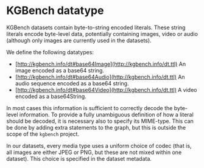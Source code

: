# KGBench datatype

KGBench datasets contain byte-to-string encoded literals. These string literals encode byte-level data, potentially containing images, video or audio (although only images are currently used in the datasets).

We define the following datatypes:
 
 * [http://kgbench.info/dt#base64Image](http://kgbench.info/dt.ttl) An image encoded as a base64 string. 
 * [http://kgbench.info/dt#base64Audio](http://kgbench.info/dt.ttl) An audio sequence encoded as a base64 string.
 * [http://kgbench.info/dt#base64Video](http://kgbench.info/dt.ttl) A video encoded as a base64String.

In most cases this information is sufficient to correctly decode the byte-level information. To provide a fully unambiguous definition of how a literal should be decoded, it is necessary also to specify its MIME-type. This can be done by adding extra statements to the graph, but this is outside the scope of the `kgbench` project. 

In our datasets, every media type uses a uniform choice of codec (that is, all images are either JPEG or PNG, but these are not mixed within one dataset). This choice is specified in the dataset metadata.
